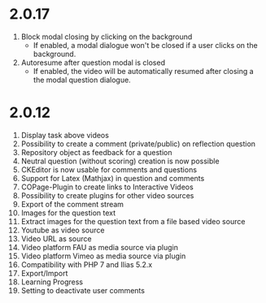 # 2.0.17
1. Block modal closing by clicking on the background
   * If enabled, a modal dialogue won't be closed if a user clicks on the background.
2. Autoresume after question modal is closed
   * If enabled, the video will be automatically resumed after closing a the modal question dialogue. 

# 2.0.12
1. Display task above videos
2. Possibility to create a comment (private/public) on reflection question
3. Repository object as feedback for a question
4. Neutral question (without scoring) creation is now possible
5. CKEditor is now usable for comments and questions
6. Support for Latex (Mathjax) in question and comments
7. COPage-Plugin to create links to Interactive Videos
8. Possibility to create plugins for other video sources
9. Export of the comment stream
10. Images for the question text
11. Extract images for the question text from a file based video source
12. Youtube as video source
13. Video URL as source
14. Video platform FAU as media source via plugin
15. Video platform Vimeo as media source via plugin
16. Compatibility with PHP 7 and Ilias 5.2.x
17. Export/Import
18. Learning Progress
19. Setting to deactivate user comments
